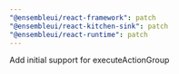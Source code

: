 ```yaml
---
"@ensembleui/react-framework": patch
"@ensembleui/react-kitchen-sink": patch
"@ensembleui/react-runtime": patch
---
```


Add initial support for executeActionGroup
